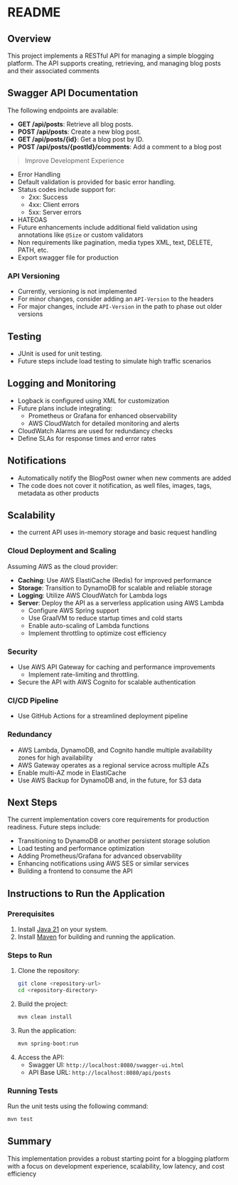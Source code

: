 # README

## Overview
This project implements a RESTful API for managing a simple blogging platform. The API supports creating, retrieving, and managing blog posts and their associated comments

## Swagger API Documentation
The following endpoints are available:

- **GET /api/posts**: Retrieve all blog posts.
- **POST /api/posts**: Create a new blog post.
- **GET /api/posts/{id}**: Get a blog post by ID.
- **POST /api/posts/{postId}/comments**: Add a comment to a blog post


> Improve Development Experience
- Error Handling
- Default validation is provided for basic error handling.
- Status codes include support for:
  - 2xx: Success
  - 4xx: Client errors
  - 5xx: Server errors
- HATEOAS
- Future enhancements include additional field validation using annotations like `@Size` or custom validators
- Non requirements like pagination, media types XML, text, DELETE, PATH, etc.
- Export swagger file for production

### API Versioning
- Currently, versioning is not implemented
- For minor changes, consider adding an `API-Version` to the headers
- For major changes, include `API-Version` in the path to phase out older versions

## Testing
- JUnit is used for unit testing.
- Future steps include load testing to simulate high traffic scenarios

## Logging and Monitoring
- Logback is configured using XML for customization
- Future plans include integrating:
  - Prometheus or Grafana for enhanced observability
  - AWS CloudWatch for detailed monitoring and alerts
- CloudWatch Alarms are used for redundancy checks
- Define SLAs for response times and error rates

## Notifications
- Automatically notify the BlogPost owner when new comments are added
- The code does not cover it notification, as well files, images, tags, metadata as other products

## Scalability
- the current API uses in-memory storage and basic request handling

### Cloud Deployment and Scaling
Assuming AWS as the cloud provider:
- **Caching**: Use AWS ElastiCache (Redis) for improved performance
- **Storage**: Transition to DynamoDB for scalable and reliable storage
- **Logging**: Utilize AWS CloudWatch for Lambda logs
- **Server**: Deploy the API as a serverless application using AWS Lambda
  - Configure AWS Spring support
  - Use GraalVM to reduce startup times and cold starts
  - Enable auto-scaling of Lambda functions
  - Implement throttling to optimize cost efficiency

### Security
- Use AWS API Gateway for caching and performance improvements
  - Implement rate-limiting and throttling.
- Secure the API with AWS Cognito for scalable authentication

### CI/CD Pipeline
- Use GitHub Actions for a streamlined deployment pipeline

### Redundancy
- AWS Lambda, DynamoDB, and Cognito handle multiple availability zones for high availability
- AWS Gateway operates as a regional service across multiple AZs
- Enable multi-AZ mode in ElastiCache
- Use AWS Backup for DynamoDB and, in the future, for S3 data

## Next Steps
The current implementation covers core requirements for production readiness. Future steps include:
- Transitioning to DynamoDB or another persistent storage solution
- Load testing and performance optimization
- Adding Prometheus/Grafana for advanced observability
- Enhancing notifications using AWS SES or similar services
- Building a frontend to consume the API

## Instructions to Run the Application
### Prerequisites
1. Install [Java 21](https://adoptium.net/) on your system.
2. Install [Maven](https://maven.apache.org/) for building and running the application.

### Steps to Run
1. Clone the repository:
   ```bash
   git clone <repository-url>
   cd <repository-directory>
   ```
2. Build the project:
   ```bash
   mvn clean install
   ```
3. Run the application:
   ```bash
   mvn spring-boot:run
   ```
4. Access the API:
   - Swagger UI: `http://localhost:8080/swagger-ui.html`
   - API Base URL: `http://localhost:8080/api/posts`

### Running Tests
Run the unit tests using the following command:
```bash
mvn test
```

## Summary
This implementation provides a robust starting point for a blogging platform with a focus on development experience, scalability, low latency, and cost efficiency
